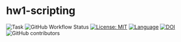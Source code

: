 # hw1-scripting

![Task](https://img.shields.io/badge/task-Scripting-blue.svg)
![GitHub Workflow Status](https://img.shields.io/github/actions/workflow/status/ConnorS1110/hw1-scripting/tests.yml?label=Tests&logo=github)
[![License: MIT](https://img.shields.io/badge/License-MIT-yellow.svg)](https://opensource.org/licenses/MIT)
[![Language](https://img.shields.io/github/languages/top/ConnorS1110/hw1-scripting.svg)](https://github.com/ConnorS1110/hw1-scripting)
[![DOI](https://zenodo.org/badge/588966418.svg)](https://zenodo.org/badge/latestdoi/588966418)
![GitHub contributors](https://img.shields.io/github/contributors/ConnorS1110/hw1-scripting?label=Contributors&logo=github)

